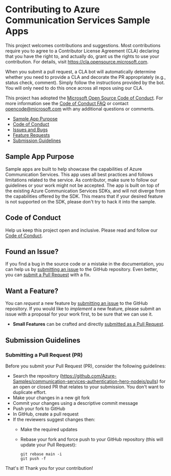 # Contributing to Azure Communication Services Sample Apps

This project welcomes contributions and suggestions. Most contributions require you to agree to a
Contributor License Agreement (CLA) declaring that you have the right to, and actually do, grant us
the rights to use your contribution. For details, visit https://cla.opensource.microsoft.com.

When you submit a pull request, a CLA bot will automatically determine whether you need to provide
a CLA and decorate the PR appropriately (e.g., status check, comment). Simply follow the instructions
provided by the bot. You will only need to do this once across all repos using our CLA.

This project has adopted the [Microsoft Open Source Code of Conduct](https://opensource.microsoft.com/codeofconduct/).
For more information see the [Code of Conduct FAQ](https://opensource.microsoft.com/codeofconduct/faq/) or
contact [opencode@microsoft.com](mailto:opencode@microsoft.com) with any additional questions or comments.

  - [Sample App Purpose](#purpose)
  - [Code of Conduct](#coc)
  - [Issues and Bugs](#issue)
  - [Feature Requests](#feature)
  - [Submission Guidelines](#submit)

## <a name="purpose"></a>Sample App Purpose

Sample apps are built to help showcase the capabilities of Azure Communication Services.
This app uses all best practices and follows limitations related to the service.
As contributor, make sure to follow our guidelines or your work might not be accepted.
The app is built on top of the existing Azure Communication Services SDKs, and will not diverge from the capabilities offered by the SDK.
This means that if your desired feature is not supported on the SDK, please don't try to hack it into the sample.

## <a name="coc"></a> Code of Conduct

Help us keep this project open and inclusive. Please read and follow our [Code of Conduct](https://opensource.microsoft.com/codeofconduct/).

## <a name="issue"></a> Found an Issue?

If you find a bug in the source code or a mistake in the documentation, you can help us by
[submitting an issue](.github/ISSUE_TEMPLATE/report-a-bug.md) to the GitHub repository. Even better, you can
[submit a Pull Request](#submit-pr) with a fix.

## <a name="feature"></a> Want a Feature?

You can *request* a new feature by [submitting an issue](.github/ISSUE_TEMPLATE/request-a-feature.md) to the GitHub
repository. If you would like to *implement* a new feature, please submit an issue with a proposal for your work first,
to be sure that we can use it.

- **Small Features** can be crafted and directly [submitted as a Pull Request](#submit-pr).

## <a name="submit"></a> Submission Guidelines

### <a name="submit-pr"></a> Submitting a Pull Request (PR)

Before you submit your Pull Request (PR), consider the following guidelines:

* Search the repository (https://github.com/Azure-Samples/communication-services-authentication-hero-nodejs/pulls) for an open or closed PR
  that relates to your submission. You don't want to duplicate effort.
* Make your changes in a new git fork
* Commit your changes using a descriptive commit message
* Push your fork to GitHub
* In GitHub, create a pull request
* If the reviewers suggest changes then:
  - Make the required updates
  - Rebase your fork and force push to your GitHub repository (this will update your Pull Request):

    ```shell
    git rebase main -i
    git push -f
    ```

That's it! Thank you for your contribution!
